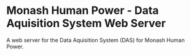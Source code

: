 # Monash Human Power - Data Aquisition System Web Server 

A web server for the Data Aquisition System (DAS) for Monash Human Power.
